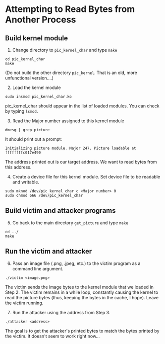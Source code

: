 # Attempting to Read Bytes from Another Process

## Build kernel module
1. Change directory to `pic_kernel_char` and type `make`
```
cd pic_kernel_char
make
```
(Do not build the other directory `pic_kernel`. That is an old, more unfunctional version....)

2. Load the kernel module
```
sudo insmod pic_kernel_char.ko
```
pic\_kernel\_char should appear in the list of loaded modules. You can check by typing `lsmod`.

3. Read the Major number assigned to this kernel module
```
dmesg | grep picture
```

It should print out a prompt:
```
Initializing picture module. Major 247. Picture loadable at ffffffffc017e490
```
The address printed out is our target address. We want to read bytes from this address.

4. Create a device file for this kernel module. Set device file to be readable and writable.
```
sudo mknod /dev/pic_kernel_char c <Major number> 0
sudo chmod 666 /dev/pic_kernel_char
```

## Build victim and attacker programs
5. Go back to the main directory `get_picture` and type `make`
```
cd ../
make
```

## Run the victim and attacker
6. Pass an image file (.png, .jpeg, etc.) to the victim program as a command line argument.
```
./victim <image.png>
```
The victim sends the image bytes to the kernel module that we loaded in Step 2. The victim remains in a while loop,
constantly causing the kernel to read the picture bytes (thus, keeping the bytes in the cache, I hope).
Leave the victim running.

7. Run the attacker using the address from Step 3.
```
./attacker <address>
```
The goal is to get the attacker's printed bytes to match the bytes printed by the victim. It doesn't seem to work right now...

